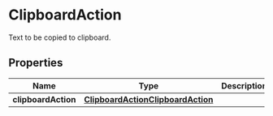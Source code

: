 

# ClipboardAction

Text to be copied to clipboard.

## Properties

| Name | Type | Description | Notes |
|------------ | ------------- | ------------- | -------------|
|**clipboardAction** | [**ClipboardActionClipboardAction**](ClipboardActionClipboardAction.md) |  |  |




